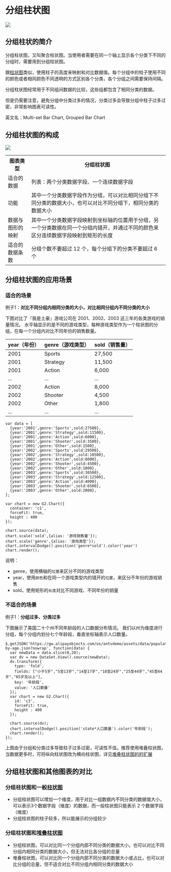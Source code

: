 <!--
title: 分组柱状图
tags:
  - compare
variations:
  - bar
  - stacked-bar
-->

# 分组柱状图

<img src="https://os.alipayobjects.com/rmsportal/JKWwZiTPusAHqMg.jpg" >

## 分组柱状的简介

分组柱状图，又叫聚合柱状图。当使用者需要在同一个轴上显示各个分类下不同的分组时，需要用到分组柱状图。

跟[柱状图](./bar.html)类似，使用柱子的高度来映射和对比数据值。每个分组中的柱子使用不同的颜色或者相同颜色不同透明的方式区别各个分类，各个分组之间需要保持间隔。

分组柱状图经常用于不同组间数据的比较，这些组都包含了相同分类的数据。

但是仍需要注意，避免分组中分类过多的情况，分类过多会导致分组中柱子过多过密，非常影响图表可读性。

英文名：Multi-set Bar Chart, Grouped Bar Chart

## 分组柱状图的构成

<img src="https://os.alipayobjects.com/rmsportal/YzQNmhrLsOTZLfd.png" class="constitute-img">

<table class="struct-table">
  <tr>
    <th>图表类型</th>
    <th>分组柱状图</th>
  </tr>
  <tr>
    <td>适合的数据</td>
    <td>列表：两个分类数据字段、一个连续数据字段</td>
  </tr>
  <tr>
    <td>功能</td>
    <td>其中一个分类数据字段作为分组，可以对比相同分组下不同分类的数据大小，也可以对比不同分组下，相同分类的数据大小</td>
  </tr>
  <tr>
    <td>数据与图形的映射</td>
    <td>其中一个分类数据字段映射到坐标轴的位置用于分组，另一个分类数据在同一个分组内错开，并通过不同的颜色来区分连续数据字段映射到矩形的长度</td>
  </tr>
  <tr>
    <td>适合的数据条数</td>
    <td>分组个数不要超过 12 个，每个分组下的分类不要超过 6 个</td>
  </tr>
</table>

<div style="clear: both;"></div>


## 分组柱状图的应用场景

### 适合的场景

例子1：**对比不同分组内相同分类的大小，对比相同分组内不同分类的大小** 

下图对比了『我是土豪』游戏公司在 2001、2002、2003 这三年的各类游戏的销量情况。
水平轴显示的是不同的游戏类型，每种游戏类型作为一个柱状图的分组，在每一个分组内对比不同年份的销售数量。

year（年份）|genre（游戏类型） |sold（销售量）|
----|------|----
2001|Sports|27,500
2001|Strategy|11,500
2001|Action|6,000
...|...|...
2002|Action|8,000
2002|Shooter|4,500
2002|Other|1,800
...|...|...

<div id="c1"></div>

```js-
var data = [
  {year:'2001',genre:'Sports',sold:27500},
  {year:'2001',genre:'Strategy',sold:11500},
  {year:'2001',genre:'Action',sold:6000},
  {year:'2001',genre:'Shooter',sold:3500},
  {year:'2001',genre:'Other',sold:1500},
  {year:'2002',genre:'Sports',sold:29500},
  {year:'2002',genre:'Strategy',sold:10500},
  {year:'2002',genre:'Action',sold:8000},
  {year:'2002',genre:'Shooter',sold:4500},
  {year:'2002',genre:'Other',sold:1800},
  {year:'2003',genre:'Sports',sold:30500},
  {year:'2003',genre:'Strategy',sold:12500},
  {year:'2003',genre:'Action',sold:4000},
  {year:'2003',genre:'Shooter',sold:6500},
  {year:'2003',genre:'Other',sold:2000},
];

var chart = new G2.Chart({
  container: 'c1',
  forceFit: true,
  height : 400
});

chart.source(data);
chart.scale('sold',{alias: '游戏销售量'});
chart.scale('genre',{alias: '游戏类型'});
chart.intervalDodge().position('genre*sold').color('year')
chart.render();
```

说明：
  * genre，使用横轴的`位置`来区分不同的游戏类型
  * year，使用`颜色`和在同一个游戏类型内的错开的`位置`，来区分不年份的游戏销售
  * sold，使用矩形的`长度`对比不同游戏、不同年份的销量

### 不适合的场景

例子1：**分组过多、分类过多**

下图展示了美国二十个州不同年龄段的人口数据分布情况。
我们以州为维度进行分组，每个分组内划分七个年龄段，垂直坐标轴表示人口数量。

<div id="c3"></div>

```js-
$.getJSON('https://gw.alipayobjects.com/os/antvdemo/assets/data/population-by-age.json?nowrap', function(data) {
  var newData = data.slice(0,20);
  var dv = new DataSet.View().source(newData);
  dv.transform({
    type: 'fold',
    fields: ["小于5岁","5至13岁","14至17岁","18至24岁","25至44岁","45至64岁","65岁及以上"],
    key: '年龄段',
    value: '人口数量'
  });
  var chart = new G2.Chart({
    id: 'c3',
    forceFit: true,
    height : 400
  });

  chart.source(dv);
  chart.intervalDodge().position('state*人口数量').color('年龄段');
  chart.render();
});
```

上图由于分组和分类过多导致柱子过多过密，可读性不佳。推荐使用堆叠柱状图，当数据更多时，可将纵向柱状图改为横向柱状图，详见[堆叠柱状图的的扩展](stacked-bar.html)

## 分组柱状图和其他图表的对比

### 分组柱状图和一般[柱状图](bar.html)

* 分组柱状图可以增加一个维度，用于对比一组数据内不同分类的数据值大小，可以表示3个数据字段（维度）的数据，而一般柱状图只能表示 2 个数据字段（维度）
* 分组柱状图的柱子较多，所以能展示的分组较少

### 分组柱状图和[堆叠柱状图](stacked-bar.html)

* 分组柱状图，可以对比同一个分组内部不同分类的数据大小，也可以对比不同分组内相同分类的数据大小，但无法对比各分组的总量
* 堆叠柱状图，可以对比同一个分组内部不同分类的数据大小或占比，也可以对比分组的总量，但不适合对比不同分组内相同分类的数据大小

